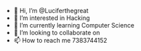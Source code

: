 - 👋 Hi, I’m @Luciferthegreat
- 👀 I’m interested in Hacking
- 🌱 I’m currently learning Computer Science
- 💞️ I’m looking to collaborate on 
- 📫 How to reach me 7383744152

<!---
Luciferthegreat/Luciferthegreat is a ✨ special ✨ repository because its `README.md` (this file) appears on your GitHub profile.
You can click the Preview link to take a look at your changes.
--->
